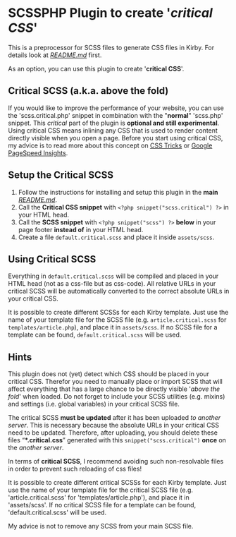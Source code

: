 # SCSSPHP Plugin to create '*critical CSS*'

This is a preprocessor for SCSS files to generate CSS files in Kirby.
For details look at *[README.md](README.md)* first.

As an option, you can use this plugin to create '**critical CSS**'.

## Critical SCSS (a.k.a. above the fold)

If you would like to improve the performance of your website, you can use the 'scss.critical.php' snippet in combination with the "**normal**" 'scss.php' snippet. This *critical* part of the plugin is **optional and still experimental**. Using critical CSS means inlining any CSS that is used to render content directly visible when you open a page.
Before you start using critical CSS, my advice is to read more about this concept on [CSS Tricks](https://css-tricks.com/authoring-critical-fold-css/) or [Google PageSpeed Insights](https://developers.google.com/speed/docs/insights/PrioritizeVisibleContent).

## Setup the Critical SCSS

1. Follow the instructions for installing and setup this plugin in the **main** *[README.md](README.md)*.
2. Call the **Critical CSS snippet** with `<?php snippet("scss.critical") ?>` in your HTML head.
3. Call the **SCSS snippet** with `<?php snippet("scss") ?>` **below** in your page footer **instead of** in your HTML head.
4. Create a file `default.critical.scss` and place it inside `assets/scss`.

## Using Critical SCSS

Everything in `default.critical.scss` will be compiled and placed in your HTML head (not as a css-file but as css-code). All relative URLs in your critical SCSS will be automatically converted to the correct absolute URLs in your critical CSS.

It is possible to create different SCSSs for each Kirby template. Just use the name of your template file for the SCSS file (e.g. `article.critical.scss` for `templates/article.php`), and place it in `assets/scss`. If no SCSS file for a template can be found, `default.critical.scss` will be used.

## Hints

This plugin does not (yet) detect which CSS should be placed in your critical CSS. Therefor you need to manually place or import SCSS that will affect everything that has a large chance to be directly visible '*above the fold*' when loaded. Do not forget to include your SCSS utilities (e.g. mixins) and settings (i.e. global variables) in your critical SCSS file.

The critical SCSS **must be updated** after it has been uploaded *to another server*. This is necessary because the absolute URLs in your critical CSS need to be updated.
Therefore, after uploading, you should delete these files “**\*.critical.css**” generated with this `snippet("scss.critical")` **once** on the *another server*.

In terms of **critical SCSS**, I recommend avoiding such non-resolvable files in order to prevent such reloading of css files!

It is possible to create different critical SCSSs for each Kirby template. Just use the name of your template file for the critical SCSS file (e.g. 'article.critical.scss' for 'templates/article.php'), and place it in 'assets/scss'. If no critical SCSS file for a template can be found, 'default.critical.scss' will be used.

My advice is not to remove any SCSS from your main SCSS file.
